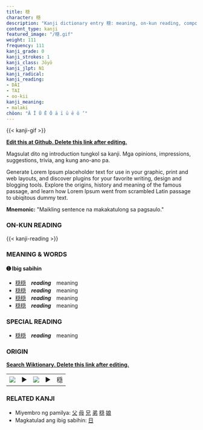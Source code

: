 ```yaml
---
title: 穏
character: 穏
description: "Kanji dictionary entry 穏: meaning, on-kun reading, compounds, origin, related kanji"
content_type: kanji
featured_image: "/穏.gif"
weight: 111
frequency: 111
kanji_grade: 0
kanji_strokes: 1
kanji_class: Jōyō
kanji_jlpt: N1
kanji_radical: 
kanji_reading: 
- DAI
- TAI
- oo-kii
kanji_meaning:
- malaki
chōon: "Ā Ī Ū Ē Ō ā ī ū ē ō ’"
---
```

[//]: # (Don't edit the line below. Kanji animated GIF code is automatically generated.)
{{< kanji-gif >}}

[//]: # (Edit below this line.)

**[Edit this at Github. Delete this link after editing.](https://github.com/tim0g/tim/tree/main/content/kanji/穏/index.md)**

Magsulat dito ng introduction tungkol sa kanji. Mga opinions, impressions, suggestions, trivia, ang kung ano-ano pa.

Generate Lorem Ipsum placeholder text for use in your graphic, print and web layouts, and discover plugins for your favorite writing, design and blogging tools. Explore the origins, history and meaning of the famous passage, and learn how Lorem Ipsum went from scrambled Latin passage to ubiqitous dummy text.
 
**Mnemonic:** "Maikling sentence na makakatulong sa pagsaulo."

### ON-KUN READING

[//]: # (Don't edit the line below. ON-KUN READING code is automatically generated.)
{{< kanji-reading >}}

### MEANING & WORDS

#### ➊ **Ibig sabihin**
  - [穏](../穏)[穏](../穏)　***reading***　meaning
  - [穏](../穏)[穏](../穏)　***reading***　meaning
  - [穏](../穏)[穏](../穏)　***reading***　meaning
  - [穏](../穏)[穏](../穏)　***reading***　meaning

### SPECIAL READING
  - [穏](../穏)[穏](../穏)　***reading***　meaning

### ORIGIN

**[Search Wiktionary. Delete this link after editing.](https://wiktionary.org/wiki/穏)**
<table class="kanji-table"><tr><td>
<img src="60px-穏-bronze.svg.png">
</td><td>▶</td><td>
<img src="60px-穏-oracle.svg.png">
</td><td>▶</td>
<td class="kanji-origin">穏</td>
</tr></table>

### RELATED KANJI
- Miyembro ng pamilya: [父](../父) [母](../母) [兄](../兄) [弟](../弟) [穏](../穏) [娘](../娘)
- Magkatulad ang ibig sabihin: [日](../日)
